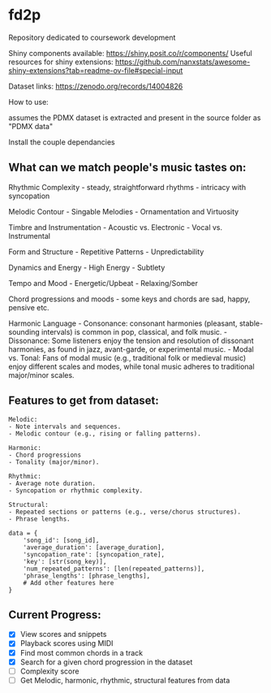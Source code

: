 # fd2p
Repository dedicated to coursework development

Shiny components available:
https://shiny.posit.co/r/components/
Useful resources for shiny extensions:
https://github.com/nanxstats/awesome-shiny-extensions?tab=readme-ov-file#special-input

Dataset links:
https://zenodo.org/records/14004826


How to use:

assumes the PDMX dataset is extracted and present in the source folder as "PDMX data"

Install the couple dependancies





## What can we match people's music tastes on:
Rhythmic Complexity
    - steady, straightforward rhythms
    - intricacy with syncopation

Melodic Contour
    - Singable Melodies
    - Ornamentation and Virtuosity

Timbre and Instrumentation
	- Acoustic vs. Electronic
	- Vocal vs. Instrumental

Form and Structure
    - Repetitive Patterns
    - Unpredictability

Dynamics and Energy
	- High Energy
	- Subtlety

Tempo and Mood
	- Energetic/Upbeat
	- Relaxing/Somber

Chord progressions and moods
    - some keys and chords are sad, happy, pensive etc.

Harmonic Language
	- Consonance: consonant harmonies (pleasant, stable-sounding intervals) is common in pop, classical, and folk music.
	- Dissonance: Some listeners enjoy the tension and resolution of dissonant harmonies, as found in jazz, avant-garde, or experimental music.
    - Modal vs. Tonal: Fans of modal music (e.g., traditional folk or medieval music) enjoy different scales and modes, while tonal music adheres to traditional major/minor scales.


## Features to get from dataset:
	Melodic:
    - Note intervals and sequences.
    - Melodic contour (e.g., rising or falling patterns).
	
    Harmonic:
    - Chord progressions
    - Tonality (major/minor).
    
    Rhythmic:
    - Average note duration.
	- Syncopation or rhythmic complexity.
	
    Structural:
    - Repeated sections or patterns (e.g., verse/chorus structures).
    - Phrase lengths.

```
data = {
    'song_id': [song_id],
    'average_duration': [average_duration],
    'syncopation_rate': [syncopation_rate],
    'key': [str(song_key)],
    'num_repeated_patterns': [len(repeated_patterns)],
    'phrase_lengths': [phrase_lengths],
    # Add other features here
}
```


## Current Progress:
- [x] View scores and snippets
- [x] Playback scores using MIDI
- [x] Find most common chords in a track
- [x] Search for a given chord progression in the dataset
- [ ] Complexity score
- [ ] Get Melodic, harmonic, rhythmic, structural features from data
